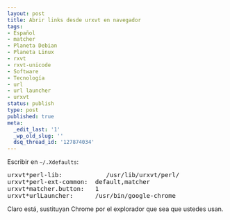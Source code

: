 ```yaml
---
layout: post
title: Abrir links desde urxvt en navegador
tags:
- Español
- matcher
- Planeta Debian
- Planeta Linux
- rxvt
- rxvt-unicode
- Software
- Tecnología
- url
- url launcher
- urxvt
status: publish
type: post
published: true
meta:
  _edit_last: '1'
  _wp_old_slug: ''
  dsq_thread_id: '127874034'
---
```

Escribir en <code>~/.Xdefaults</code>:

<pre>urxvt*perl-lib:			/usr/lib/urxvt/perl/
urxvt*perl-ext-common:	default,matcher
urxvt*matcher.button:	1
urxvt*urlLauncher:		/usr/bin/google-chrome</pre>

Claro está, sustituyan Chrome por el explorador que sea que ustedes usan.
